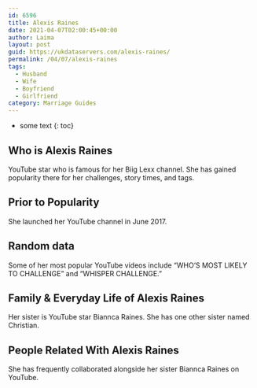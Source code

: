```yaml
---
id: 6596
title: Alexis Raines
date: 2021-04-07T02:00:45+00:00
author: Laima
layout: post
guid: https://ukdataservers.com/alexis-raines/
permalink: /04/07/alexis-raines
tags:
  - Husband
  - Wife
  - Boyfriend
  - Girlfriend
category: Marriage Guides
---
```


* some text
{: toc}


## Who is Alexis Raines
                  
                  
                  
YouTube star who is famous for her Biig Lexx channel. She has gained popularity there for her challenges, story times, and tags. 
                  
              
            
              
            
                
                
                
## Prior to Popularity
                  
                  
                  
She launched her YouTube channel in June 2017.
                  
              
            
              
            
                
                
                
## Random data
                  
                  
                  
Some of her most popular YouTube videos include &#8220;WHO&#8217;S MOST LIKELY TO CHALLENGE&#8221; and &#8220;WHISPER CHALLENGE.&#8221;
                  
              
            
              
            
                
                
                
## Family & Everyday Life of Alexis Raines
                  
                  
                  
Her sister is YouTube star Biannca Raines. She has one other sister named Christian. 
                  
              
            
              
            
                
                
                
## People Related With Alexis Raines
                  
                  
                  
She has frequently collaborated alongside her sister Biannca Raines on YouTube. 
                  
              
            
              
            
                
              
            
              
              
            
            
              
            
          
          
          